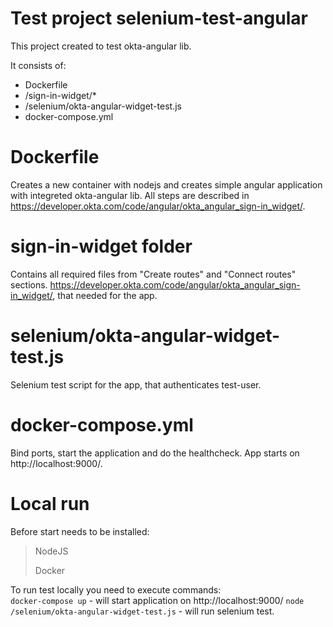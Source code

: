 # Test project selenium-test-angular

This project created to test okta-angular lib.

It consists of:
* Dockerfile
* /sign-in-widget/*
* /selenium/okta-angular-widget-test.js
* docker-compose.yml

# Dockerfile
Creates a new container with nodejs and 
creates simple angular application with integreted okta-angular lib.
All steps are described in https://developer.okta.com/code/angular/okta_angular_sign-in_widget/.

# sign-in-widget folder
Contains all required files from "Create routes" and "Connect routes" sections.
https://developer.okta.com/code/angular/okta_angular_sign-in_widget/, that needed for the app.

# selenium/okta-angular-widget-test.js
Selenium test script for the app, that authenticates test-user.

# docker-compose.yml
Bind ports, start the application and do the healthcheck.
App starts on http://localhost:9000/.

# Local run
Before start needs to be installed:
> NodeJS
>
> Docker


To run test locally you need to execute commands:   
```docker-compose up``` -  will start application on http://localhost:9000/
```node /selenium/okta-angular-widget-test.js```  - will run selenium test.
